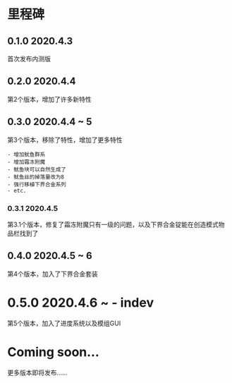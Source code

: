 # 里程碑
## 0.1.0 2020.4.3
首次发布内测版

## 0.2.0 2020.4.4
第2个版本，增加了许多新特性

## 0.3.0 2020.4.4 ~ 5
第3个版本，移除了特性，增加了更多特性

    - 增加鱿鱼群系
    - 增加霜冻附魔
    - 鱿鱼块可以自然生成了
    - 鱿鱼丝的掉落量改为8
    - 强行移植下界合金系列
    - etc.
    
### 0.3.1 2020.4.5
第3.1个版本，修复了霜冻附魔只有一级的问题，以及下界合金锭能在创造模式物品栏找到了

## 0.4.0 2020.4.5 ~ 6
第4个版本，加入了下界合金套装

# 0.5.0 2020.4.6 ~ - indev
第5个版本，加入了进度系统以及模组GUI

# Coming soon...
更多版本即将发布……